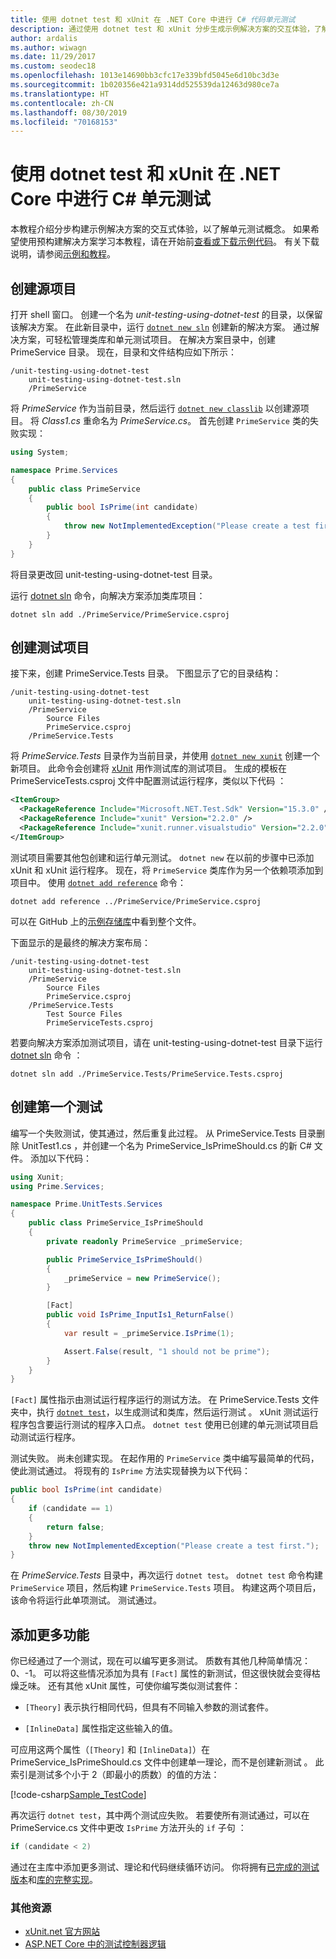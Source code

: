 ```yaml
---
title: 使用 dotnet test 和 xUnit 在 .NET Core 中进行 C# 代码单元测试
description: 通过使用 dotnet test 和 xUnit 分步生成示例解决方案的交互体验，了解 C# 和 .NET Core 中的单元测试概念。
author: ardalis
ms.author: wiwagn
ms.date: 11/29/2017
ms.custom: seodec18
ms.openlocfilehash: 1013e14690bb3cfc17e339bfd5045e6d10bc3d3e
ms.sourcegitcommit: 1b020356e421a9314dd525539da12463d980ce7a
ms.translationtype: HT
ms.contentlocale: zh-CN
ms.lasthandoff: 08/30/2019
ms.locfileid: "70168153"
---
```

# <a name="unit-testing-c-in-net-core-using-dotnet-test-and-xunit"></a>使用 dotnet test 和 xUnit 在 .NET Core 中进行 C# 单元测试

本教程介绍分步构建示例解决方案的交互式体验，以了解单元测试概念。 如果希望使用预构建解决方案学习本教程，请在开始前[查看或下载示例代码](https://github.com/dotnet/samples/tree/master/core/getting-started/unit-testing-using-dotnet-test/)。 有关下载说明，请参阅[示例和教程](../../samples-and-tutorials/index.md#viewing-and-downloading-samples)。

## <a name="creating-the-source-project"></a>创建源项目

打开 shell 窗口。 创建一个名为 *unit-testing-using-dotnet-test* 的目录，以保留该解决方案。
在此新目录中，运行 [`dotnet new sln`](../tools/dotnet-new.md) 创建新的解决方案。 通过解决方案，可轻松管理类库和单元测试项目。
在解决方案目录中，创建 PrimeService  目录。 现在，目录和文件结构应如下所示：

```console
/unit-testing-using-dotnet-test
    unit-testing-using-dotnet-test.sln
    /PrimeService
```

将 *PrimeService* 作为当前目录，然后运行 [`dotnet new classlib`](../tools/dotnet-new.md) 以创建源项目。 将 *Class1.cs* 重命名为 *PrimeService.cs*。 首先创建 `PrimeService` 类的失败实现：

```csharp
using System;

namespace Prime.Services
{
    public class PrimeService
    {
        public bool IsPrime(int candidate)
        {
            throw new NotImplementedException("Please create a test first.");
        }
    }
}
```

将目录更改回 unit-testing-using-dotnet-test  目录。

运行 [dotnet sln](../tools/dotnet-sln.md) 命令，向解决方案添加类库项目：

```console
dotnet sln add ./PrimeService/PrimeService.csproj
```

## <a name="creating-the-test-project"></a>创建测试项目

接下来，创建 PrimeService.Tests  目录。 下图显示了它的目录结构：

```console
/unit-testing-using-dotnet-test
    unit-testing-using-dotnet-test.sln
    /PrimeService
        Source Files
        PrimeService.csproj
    /PrimeService.Tests
```

将 *PrimeService.Tests* 目录作为当前目录，并使用 [`dotnet new xunit`](../tools/dotnet-new.md) 创建一个新项目。 此命令会创建将 [xUnit](https://xunit.github.io/) 用作测试库的测试项目。 生成的模板在 PrimeServiceTests.csproj 文件中配置测试运行程序，类似以下代码  ：

```xml
<ItemGroup>
  <PackageReference Include="Microsoft.NET.Test.Sdk" Version="15.3.0" />
  <PackageReference Include="xunit" Version="2.2.0" />
  <PackageReference Include="xunit.runner.visualstudio" Version="2.2.0" />
</ItemGroup>
```

测试项目需要其他包创建和运行单元测试。 `dotnet new` 在以前的步骤中已添加 xUnit 和 xUnit 运行程序。 现在，将 `PrimeService` 类库作为另一个依赖项添加到项目中。 使用 [`dotnet add reference`](../tools/dotnet-add-reference.md) 命令：

```console
dotnet add reference ../PrimeService/PrimeService.csproj
```

可以在 GitHub 上的[示例存储库](https://github.com/dotnet/samples/blob/master/core/getting-started/unit-testing-using-dotnet-test/PrimeService.Tests/PrimeService.Tests.csproj)中看到整个文件。

下面显示的是最终的解决方案布局：

```console
/unit-testing-using-dotnet-test
    unit-testing-using-dotnet-test.sln
    /PrimeService
        Source Files
        PrimeService.csproj
    /PrimeService.Tests
        Test Source Files
        PrimeServiceTests.csproj
```

若要向解决方案添加测试项目，请在 unit-testing-using-dotnet-test 目录下运行 [dotnet sln](../tools/dotnet-sln.md) 命令  ：

```console
dotnet sln add ./PrimeService.Tests/PrimeService.Tests.csproj
```

## <a name="creating-the-first-test"></a>创建第一个测试

编写一个失败测试，使其通过，然后重复此过程。 从 PrimeService.Tests  目录删除 UnitTest1.cs  ，并创建一个名为 PrimeService_IsPrimeShould.cs  的新 C# 文件。 添加以下代码：

```csharp
using Xunit;
using Prime.Services;

namespace Prime.UnitTests.Services
{
    public class PrimeService_IsPrimeShould
    {
        private readonly PrimeService _primeService;

        public PrimeService_IsPrimeShould()
        {
            _primeService = new PrimeService();
        }

        [Fact]
        public void IsPrime_InputIs1_ReturnFalse()
        {
            var result = _primeService.IsPrime(1);

            Assert.False(result, "1 should not be prime");
        }
    }
}
```

`[Fact]` 属性指示由测试运行程序运行的测试方法。 在 PrimeService.Tests 文件夹中，执行 [`dotnet test`](../tools/dotnet-test.md)，以生成测试和类库，然后运行测试  。 xUnit 测试运行程序包含要运行测试的程序入口点。 `dotnet test` 使用已创建的单元测试项目启动测试运行程序。

测试失败。 尚未创建实现。 在起作用的 `PrimeService` 类中编写最简单的代码，使此测试通过。 将现有的 `IsPrime` 方法实现替换为以下代码：

```csharp
public bool IsPrime(int candidate)
{
    if (candidate == 1)
    {
        return false;
    }
    throw new NotImplementedException("Please create a test first.");
}
```

在 *PrimeService.Tests* 目录中，再次运行 `dotnet test`。 `dotnet test` 命令构建 `PrimeService` 项目，然后构建 `PrimeService.Tests` 项目。 构建这两个项目后，该命令将运行此单项测试。 测试通过。

## <a name="adding-more-features"></a>添加更多功能

你已经通过了一个测试，现在可以编写更多测试。 质数有其他几种简单情况：0、-1。 可以将这些情况添加为具有 `[Fact]` 属性的新测试，但这很快就会变得枯燥乏味。 还有其他 xUnit 属性，可使你编写类似测试套件：

- `[Theory]` 表示执行相同代码，但具有不同输入参数的测试套件。

- `[InlineData]` 属性指定这些输入的值。

可应用这两个属性（`[Theory]` 和 `[InlineData]`）在 PrimeService_IsPrimeShould.cs 文件中创建单一理论，而不是创建新测试  。 此索引是测试多个小于 2（即最小的质数）的值的方法：

[!code-csharp[Sample_TestCode](../../../samples/core/getting-started/unit-testing-using-dotnet-test/PrimeService.Tests/PrimeService_IsPrimeShould.cs?name=Sample_TestCode)]

再次运行 `dotnet test`，其中两个测试应失败。 若要使所有测试通过，可以在 PrimeService.cs 文件中更改 `IsPrime` 方法开头的 `if` 子句  ：

```csharp
if (candidate < 2)
```

通过在主库中添加更多测试、理论和代码继续循环访问。 你将拥有[已完成的测试版本](https://github.com/dotnet/samples/blob/master/core/getting-started/unit-testing-using-dotnet-test/PrimeService.Tests/PrimeService_IsPrimeShould.cs)和[库的完整实现](https://github.com/dotnet/samples/blob/master/core/getting-started/unit-testing-using-dotnet-test/PrimeService/PrimeService.cs)。

### <a name="additional-resources"></a>其他资源

- [xUnit.net 官方网站](https://xunit.github.io)
- [ASP.NET Core 中的测试控制器逻辑](/aspnet/core/mvc/controllers/testing)
